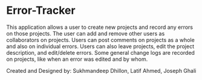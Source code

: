 # Error-Tracker
This application allows a user to create new projects and record any errors on those projects. The user can add and remove other users as collaborators on projects. Users can post comments on projects as a whole and also on individual errors. Users can also leave projects, edit the project description, and edit/delete errors. Some general change logs are recorded on projects, like when an error was edited and by whom.


Created and Designed by: Sukhmandeep Dhillon, Latif Ahmed, Joseph Ghali
